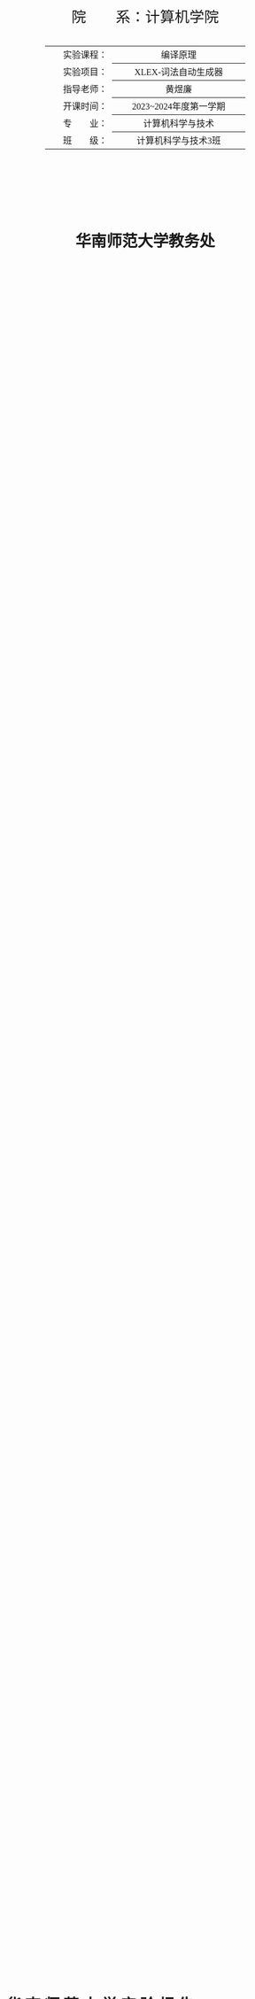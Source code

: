 <div class="cover" style="page-break-after:always;font-family:宋体;width:100%;height:100%;border:none;margin: 0 auto;text-align:center;">
    <div style="width:60%;margin: 0 auto;height:0;padding-bottom:10%;">
        </br>
    </div>
    </br></br></br>
    <div style="width:60%;margin: 0 auto;height:0;padding-bottom:40%;">
        <img src="../截图.assets/本科学生实验报告.jpg" alt="校徽" style="width:100%;"/>
	</div>
    </br></br></br>
    <span style="font-family:华文黑体Bold;text-align:center;font-size:20pt;margin: 10pt auto;line-height:30pt;">院　　系：计算机学院</span>
    <p style="text-align:center;font-size:14pt;margin: 0 auto">  </p>
    </br>
    </br>
    <table style="border:0;text-align:center;width:72%;font-family:仿宋;font-size:14px; margin: 0 auto;">
    <tbody style="font-family:宋体;font-size:12pt;">
    	<tr style="font-weight:normal;"> 
    		<td style="width:20%;text-align:right;">实验课程：</td>
    		<td style="width:40%;font-weight:normal;border-bottom: 1px solid;text-align:center;font-family:华文仿宋">编译原理 </td>     </tr>
        <tr style="font-weight:normal;"> 
    		<td style="width:20%;text-align:right;">实验项目：</td>
    		<td style="width:40%;font-weight:normal;border-bottom: 1px solid;text-align:center;font-family:华文仿宋">XLEX-词法自动生成器 </td>     </tr>
        <tr style="font-weight:normal;"> 
    		<td style="width:20%;text-align:right;">指导老师：</td>
    		<td style="width:40%;font-weight:normal;border-bottom: 1px solid;text-align:center;font-family:华文仿宋">黄煜廉 </td>     </tr>
        <tr style="font-weight:normal;"> 
    		<td style="width:20%;text-align:right;">开课时间：</td>
    		<td style="width:40%;font-weight:normal;border-bottom: 1px solid;text-align:center;font-family:华文仿宋">2023~2024年度第一学期 </td>     </tr>
        <tr style="font-weight:normal;"> 
    		<td style="width:20%;text-align:right;">专　　业：</td>
    		<td style="width:40%;font-weight:normal;border-bottom: 1px solid;text-align:center;font-family:华文仿宋">计算机科学与技术 </td>     </tr>
    	<tr style="font-weight:normal;"> 
    		<td style="width:20%;text-align:right;">班　　级：</td>
    		<td style="width:40%;font-weight:normal;border-bottom: 1px solid;text-align:center;font-family:华文仿宋">计算机科学与技术3班 </td>     </tr>
    </tbody>              
    </table>
</br></br></br></br></br></br></br></br></br>
<footer>
	<p style="text-align:center;font-size:21pt;margin: 0 auto;font-family:华文新魏;"> <strong>华南师范大学教务处</strong> </p>
</footer> 
</div>



<!-- 注释语句：导出PDF时会在这里分页 -->

# 华 南 师 范 大 学 实 验 报 告



<div class="cover" style="font-family:宋体;width:100%;height:100%;border:none;margin: 0 auto;text-align:center;">
    <table style="border:1;text-align:center;width:100%;font-family:仿宋;font-size:12px; margin: 0 auto;border:0;">
    <tbody style="font-family:宋体;font-size:12pt;">
    	<tr style="font-weight:normal;"> 
    		<td style="width:20%">学生姓名</td>
    		<td style="width:30%;font-weight:normal;border-bottom: 1px solid;text-align:center;">卢泓钢</td> 
    		<td style="width:20%">学号</td>
    		<td style="width:30%;font-weight:normal;border-bottom: 1px solid;text-align:center;">20212131096</td>     </tr>
        <tr style="font-weight:normal;"> 
    		<td style="width:20%">专业</td>
    		<td style="width:30%;font-weight:normal;border-bottom: 1px solid;text-align:center;">计算机科学与技术</td> 
    		<td style="width:20%">年级、班级</td>
    		<td style="width:30%;font-weight:normal;border-bottom: 1px solid;text-align:center;">2021级计科3班</td>     </tr>
        <tr style="font-weight:normal;"> 
    		<td style="width:20%">课程名称</td>
    		<td style="width:30%;font-weight:normal;border-bottom: 1px solid;text-align:center;">编译原理</td> 
    		<td style="width:20%">实验项目</td>
    		<td style="width:30%;font-weight:normal;border-bottom: 1px solid;text-align:center;">XLEX-词法自动生成器</td>     </tr>
        <tr style="font-weight:normal;"> 
    		<td style="width:20%">实验类型</td>
    		<td style="width:30%;font-weight:normal;border-bottom: 1px solid;text-align:center;">综合</td> 
    		<td style="width:20%">实验时间</td>
    		<td style="width:30%;font-weight:normal;border-bottom: 1px solid;text-align:center;">2023 年 9 月 28 日</td>     </tr>
        <tr style="font-weight:normal;"> 
    		<td style="width:20%">实验指导老师</td>
    		<td style="width:30%;font-weight:normal;border-bottom: 1px solid;text-align:center;">黄煜廉</td> 
    		<td style="width:20%">实验评分</td>
    		<td style="width:30%;font-weight:normal;border-bottom: 1px solid;text-align:center;"></td>     </tr>
    </tbody>              
    </table>
</div>



[toc]

## 实验内容

设计一个应用软件，以实现将正则表达式-->NFA--->DFA-->DFA最小化-->词法分析程序

**必做内容**

 （1）正则表达式应该支持单个字符，运算符号有： 连接、选择（|）、闭包（*）、括号（）、可选（?  ）
 （2）要提供一个源程序编辑界面，让用户输入一行（一个）或多行（多个）正则表达式（可保存、打开正则表达式文件）
 （3）需要提供窗口以便用户可以查看转换得到的NFA（用状态转换表呈现即可）
 （4）需要提供窗口以便用户可以查看转换得到的DFA（用状态转换表呈现即可）
 （5）需要提供窗口以便用户可以查看转换得到的最小化DFA（用状态转换表呈现即可）
 （6）需要提供窗口以便用户可以查看转换得到的词法分析程序（该分析程序需要用C/C++语言描述）
 （7）用户界面应该是windows界面
 （9）应该书写完善的软件文档



**选做实验**
  （1）扩充正则表达式的运算符号，如   [ ] 、 正闭包（+） 等。



## 实验目的

设计一个应用软件，以实现将正则表达式-->NFA--->DFA-->DFA最小化-->词法分析程序



## 实验文档

### 实验文档：基于Qt的C++ XLEX-词法自动生成器

### 引言

本实验旨在开发一个基于Qt的XLEX-词法自动生成器，该软件能够将用户输入的正则表达式转化为词法分析程序。具体步骤包括从正则表达式构建非确定性有限自动机（NFA），将NFA 转换为确定性有限自动机（DFA），并对DFA 进行最小化处理，最后生成相应的词法分析程序。文件解析器在软件工程规范下开发，具有高度的可维护性和扩展性。

### 数据结构与设计思路

核心过程由 xlexgenerator.h 中的 XLEXGenerator 类来实现，简要声明如下：

```cpp
class XLEXGenerator {
public:
    XLEXGenerator() {}
    XLEXGenerator(string reg) {regExp = reg;}
    void init();	// 初始化
    void reg2NFA(); // Thompson构造法
    void NFA2DFA();	// 子集构造法
    void minimizeDFA();	// 最小化DFA
    void DFA2XLEX();	// DFA转换为词法分析程序

public:
    /* get成员变量 / set成员变量 （略） */

private:
    /* 成员变量 */
    /* reg to NFA */
    int idNFA = 1;			// 节点编号
    int start;		// 起始状态
    int end;		// 终止状态
    string regExp;	// 正则表达式
    set<char> charset;	// 字符集
    map<int, map<char, set<int>>> NFA;	// NFA

    /* NFA to DFA */
    int idDFA = 1;	// DFA节点编号
    map<int, map<char, int>> DFA;		// DFA
    map<set<int>, int> stateMap;			// 状态集合映射
    map<int, set<int>> stateMapReverse;		// 状态映射集合
    set<int> DFAendSet;	// DFA终止状态集合

    /* 最小化 DFA */
    int idMinDFA = 1;	// 最小化DFA节点编号
    map<int, map<char, int>> minDFA;	// 最小化DFA
    set<int> minDFAendSet;  // minDFA终止状态集合

    /* DFA to 词法分析程序 */
    string xlex;    // 词法分析程序

private:
    /* 工具函数 （略） */
};
```

public成员函数`void reg2NFA()`使用Thompson构造法，实现正则表达式到NFA的转换；`void NFA2DFA()`使用子集构造法，实现NFA到DFA的转换；`void minimizeDFA()`使用逐一合并状态的方法，实现DFA到最小化DFA的转换；`void DFA2XLEX()`实现DFA到词法分析程序的转换。而函数`void init()`用于初始化参数，并根据传入的正则表达式，依次调用上述函数，实现正则表达式到词法分析程序的转换。

**主要的数据结构**

- 使用`map<int, map<char, set<int>>>`的数据结构存储NFA，表示NFA状态u通过字符c能到达的状态集合s，即`NFA[u][c] = s`。
- 使用`map<int, map<char, int>>`的数据结构存储DFA，表示DFA状态u通过字符c能到达的状态v，即`DFA[u][c] = v`。
- 使用`map<int, map<char, int>>`的数据结构存储最小化DFA，表示最小化DFA状态u通过字符c能到达的状态v，即`minDFA[u][c] = v`。
- 使用`map<set<int>, int>`的数据结构存储NFA状态集合与DFA状态的映射，即`stateMap[u] = v`表示NFA状态集合u对应的DFA状态为v。
- 使用`map<int, set<int>>`的数据结构存储DFA状态与NFA状态集合的映射，即`stateMapReverse[v] = u`表示DFA状态v对应的NFA状态集合为u。
- 使用`set<int>`的数据结构存储DFA终止状态集合，即`DFAendSet`。
- 使用`set<int>`的数据结构存储最小化DFA终止状态集合，即`minDFAendSet`。



软件的总体结构可以分为以下模块：

- 用户界面模块：提供正则表达式输入、编辑、打开和保存的功能。
- 编译模块：包括正则表达式到 NFA 转换、NFA 到 DFA 转换、DFA 最小化以及词法分析程序生成。
- 输出模块：展示 NFA、DFA、最小化 DFA 的状态转换表，以及生成的词法分析程序。



### 实现细节

#### 正则表达式到NFA

函数`void reg2NFA()`使用Thompson构造法，实现正则表达式到NFA的转换。Thompson构造法的核心思想是通过双栈操作，将正则表达式转换为NFA。一个是操作符栈，一个是操作数栈。其中操作数栈存储的是当前已经构造好的NFA的初态与终态。

为了简化代码，我实现了工具函数`pii binOp(char op, pii a, pii b)`和`pii monOp(char op, pii a)`，用于处理双目运算符和单目运算符：

```cpp
pii XLEXGenerator::binOp(char op, pii a, pii b) {
    switch (op) {
        case '.': return opConnect(a, b);
        case '|': return opUnion(a, b);
    } return {};
}

pii XLEXGenerator::monOp(char op, pii a) {
    switch (op) {
        case '*': return opClosure(a);
        case '?': return opOption(a);
        case '+': return opPosClosure(a);
    } return {};
}
```

这两个函数根据不同的操作符分别调用不同的工具函数，以函数`pii opUnion(pii a, pii b)`为例，其实现如下：

```cpp  
// 并操作，创建两个新的节点，将其连接到a和b的起始状态，将a和b的终止状态连接到另一个新的节点
pii XLEXGenerator::opUnion(pii a, pii b) {
    NFA[idNFA]['#'].insert(a.first);
    NFA[idNFA++]['#'].insert(b.first);
    NFA[a.second]['#'].insert(idNFA);
    NFA[b.second]['#'].insert(idNFA++);
    return {idNFA - 2, idNFA - 1};
}
```

我对正则表达式**扩充**了正闭包 (+) 运算，添加函数 `pii opPosClosure(pii a)`，其实现如下：

```cpp
// 正闭包操作，创建两个新的节点，将其连接到a的起始状态，将a的终止状态连接到另一个新的节点，将a的终止状态连接到a的起始状态
pii XLEXGenerator::opPosClosure(pii a) {
    NFA[idNFA]['#'].insert(a.first);
    NFA[a.second]['#'].insert(a.first);
    NFA[a.second]['#'].insert(idNFA + 1);
    return {idNFA++, idNFA++};
}
```

对于正则表达式中的连接运算，因为在原始正则表达式中没有专门的连接运算符，所以需要在正则表达式中添加连接符，即将正则表达式中的`ab`转换为`a.b`。函数`void addConnector()`用于为正则表达式添加连接符，具体实现如下：

```cpp
void XLEXGenerator::addConnector() {
    for (int i = 0; i < regExp.length() - 1; i++) {
        char it = regExp[i], next = regExp[i + 1];
        if (it == '(' || it == '|')
            continue;
        if (next == ')' || next == '|' || next == '*' || next == '+' || next == '?')
            continue;
        regExp.insert(i + 1, ".");
        i++;
    }
}
```

综上所述，函数`void reg2NFA()`具体实现如下：

```cpp
// 使用Thompson构造法，通过双栈操作，将正则表达式转换为NFA
void XLEXGenerator::reg2NFA() {
    addConnector();	// 为正则表达式添加连接符
    stack<pii> nodeStack;	// 操作数栈 <起始状态, 终止状态>
    stack<char> opStack;	// 操作符栈
    for (int i = 0; i < regExp.length(); i++) {
        char it = regExp[i];
        if (it == '(') {
            opStack.push(it);
        } else if (it == ')') {	// 遇到右括号，弹出操作符栈中的操作符，直到遇到左括号
            while (opStack.top() != '(') {
                /* 将运算符与操作数取出来运算 */
            }
            opStack.pop();	// 弹出左括号
        } else if (it == '*' || it == '.' || it == '|' || it == '?' || it == '+') {	// 遇到操作符，弹出操作符栈中优先级大于等于当前操作符的操作符
            while (!opStack.empty() && priority(opStack.top()) >= priority(it)) {   // 弹出优先级大于等于当前操作符的操作符
                /* 将运算符与操作数取出来运算 */
            }
            opStack.push(it);	// 将当前操作符压入操作符栈
        } else {	// 遇到操作数，创建一个新的节点，将其压入操作数栈
            NFA[idNFA][it].insert(idNFA + 1);
            nodeStack.push({idNFA++, idNFA++});
            charset.insert(it);
        }
    }
    while (!opStack.empty()) {	// 将操作符栈中剩余的操作符弹出
        /* 将运算符与操作数取出来运算 */
    }
    // 获取起始状态和终止状态
    start = nodeStack.top().first;
    end = nodeStack.top().second;
}
```

#### NFA到DFA

函数`void NFA2DFA()`使用子集构造法，从 NFA 的起始状态出发，构建 DFA 状态和状态转移表。具体步骤包括：

- 获取NFA中起始状态的闭包作为DFA的起始状态。
- 使用广度优先搜索（BFS）来构建 DFA 状态和状态转移表。
- 遍历字符集，获取状态集合通过字符转换后的状态集合的闭包。
- 构建 DFA 终止状态集合。

具体实现如下：

```cpp
// 使用子集构造法，将NFA转换为DFA
void XLEXGenerator::NFA2DFA() {
    set<int> startSet = getClosure({start});    // 获取起始状态的闭包
    stateMap[startSet] = idDFA;
    stateMapReverse[idDFA++] = startSet;
    queue<set<int>> q;  // BFS队列
    q.push(startSet);
    while (!q.empty()) {    // BFS
        set<int> u = q.front(); q.pop();
        for (char c : charset) {
            auto v = getClosure(move(u, c));    // 获取状态集合u通过字符c转换后的状态集合的闭包
            if (v.empty()) continue;        // 空集不处理
            if (!stateMap.count(v)) {
                stateMap[v] = idDFA;    // 添加新状态
                stateMapReverse[idDFA++] = v;
                q.push(v);
            }
            DFA[stateMap[u]][c] = stateMap[v];    // 添加状态转换
        }
    }
    for (auto& [k, v]:stateMapReverse) {   // 获取终止状态集合
        if (v.count(end)) {
            DFAendSet.insert(k);
        }
    }
}
```

#### DFA到最小化DFA

函数`void minimizeDFA()`使用逐一合并状态的方法，实现DFA到最小化DFA的转换，通过并查集识别等价状态并合并它们。具体步骤包括：

- 使用并查集识别等价状态。
- 合并等价状态，构建最小化 DFA 状态和状态转移表。
- 获取最小化 DFA 终止状态集合。

使用二重循环遍历DFA中的每一对状态，如果两个状态通过字符转移后的状态在同一个集合中，表明这两个状态是等价的，可以进行合并。使用并查集来维护等价关系，如果DFA中两个状态等价，则将两个状态在并查集中merge起来，最后将并查集中的每个集合作为最小化DFA的一个状态。

并查集的实现如下：

```cpp
struct DSU {
    vector<int> fa, siz;
    DSU(int n) : fa(n), siz(n, 1) { iota(fa.begin(), fa.end(), 0); }
    int find(int x) {
        return fa[x] == x? x:(fa[x] = find(fa[x]));
    }
    bool same(int x, int y) { return find(x) == find(y); }
    bool merge(int x, int y) {
        x = find(x); y = find(y);
        if (x == y) return false;
        if (x > y) swap(x, y);
        siz[x] += siz[y];
        fa[y] = x;
        return true;
    }
    int size(int x) { return siz[find(x)]; }
};
```

具体实现如下：

```cpp
// 使用合并的方法，将DFA最小化
void XLEXGenerator::minimizeDFA() {
    DSU dsu(idDFA);
    map<int, int> DFA2minDFA;
    for (int i=1;i<idDFA;i++) {
        if (i != dsu.find(i))   // 如果已经合并则不处理
            continue;
        for (int j=1;j<idDFA;j++) {
            if (dsu.same(i, j)) continue;
            // 终态只能与终态合并，非终态只能与非终态合并
            if (DFAendSet.count(i) ^ DFAendSet.count(j))
                continue;
            bool flag = true;
            for (char c : charset) {
                if (!DFA[i].count(c) && !DFA[j].count(c))    // 如果两个状态都不存在转移则不处理
                    continue;
                if (DFA[i].count(c) ^ DFA[j].count(c)) { // 如果两个状态只有一个存在转移则不合并
                    flag = false;
                    break;
                }
                if (!dsu.same(DFA[i][c], DFA[j][c])) { // 如果两个状态转移后的状态不在同一个集合则不合并
                    flag = false;
                    break;
                }
            }
            if (flag) { // 合并两个状态
                dsu.merge(i, j);
            }
        }
    }
    auto move = [&](set<int> states, char c) {
        set<int> res;
        for (auto state : states) {
            if (!DFA.count(state)) continue;
            if (!DFA[state].count(c)) continue;
            res.insert(DFA[state][c]);
        }
        return res;
    };
    map<int, int> DS2minS;
    // 划分出来的集合
    map<int, set<int>> partitionSet;
    for (int i=1;i<idDFA;i++) {
        if (i == dsu.find(i)) { // 根节点
            partitionSet[idMinDFA] = {i};
            DS2minS[i] = idMinDFA++;
        } else {
            partitionSet[DS2minS[dsu.find(i)]].insert(i);
        }
    }
    for (auto& [node, states]:partitionSet) {
        for (char c : charset) {
            set<int> next = move(states, c);
            if (next.empty()) continue;
            int nextNode = DS2minS[dsu.find(*next.begin())];
            minDFA[node][c] = nextNode;
        }
        // 记录终态
        for (auto state : states) {
            if (DFAendSet.count(state)) {
                minDFAendSet.insert(node);
                break;
            }
        }
    }
}
```

#### DFA到词法分析程序

函数`void DFA2XLEX()`实现minDFA到词法分析程序的转换，具体步骤包括：

- 使用状态机设计，根据当前状态和输入字符进行状态转移。
- 生成 C++ 代码，根据最小化 DFA 设计状态转移。
- 输出匹配成功或失败。

使用一个变量保持当前的状态，并将转换写成一个双层嵌套的case语句，其中第1个case语句测试当前的状态，嵌套着的第2层测试输入字特及所给状态。

具体实现如下：

```cpp
// 根据最小化DFA生成c++词法分析程序
void XLEXGenerator::DFA2XLEX() {
    stringstream ss;
    ss << "#include<iostream>\n";
    ss << "#include<string>\n";
    ss << "using namespace std;\n";
    ss << "int main() {\n";
    ss << "    string s;\n";
    ss << "    cin>>s;\n";
    ss << "    int state = 1;\n";
    ss << "    for (char c : s) {\n";
    ss << "        switch (state) {\n";
    for (auto& [node, ma]:minDFA) {
        ss << "            case " << node << ":\n";
        ss << "                switch (c) {\n";
        for (auto& [k, v]:ma) {
            ss << "                    case '" << k << "': state = " << v << "; break;\n";
        }
        ss << "                    default: state = 0;\n";
        ss << "                }\n";
        ss << "                break;\n";
    }
    ss << "            default: state = 0;\n";
    ss << "        }\n";
    ss << "    }\n";
    ss << "    switch (state) {\n";
    for (auto it : minDFAendSet) {
        ss << "        case " << it << ": cout<<\"匹配成功\"<<endl; break;\n";
    }
    ss << "        default: cout<<\"匹配失败\"<<endl;\n";
    ss << "    }\n";
    ss << "}\n";
    xlex = ss.str();
}
```



### 测试

选择正则表达式 `a(a|b)*` 作为测试用例测试结果如下：

<center>
    <img style="border-radius: 0.3125em;
    box-shadow: 0 2px 4px 0 rgba(34,36,38,.12),0 2px 10px 0 rgba(34,36,38,.08);" 
    src="../截图.assets/0.png">
    <br>
    <div style="color:orange; border-bottom: 1px solid #d9d9d9;
    display: inline-block;
    color: #999;
    padding: 2px;">图1. 正则表达式转NFA</div>
</center>

<center>
    <img style="border-radius: 0.3125em;
    box-shadow: 0 2px 4px 0 rgba(34,36,38,.12),0 2px 10px 0 rgba(34,36,38,.08);" 
    src="../截图.assets/1.png">
    <br>
    <div style="color:orange; border-bottom: 1px solid #d9d9d9;
    display: inline-block;
    color: #999;
    padding: 2px;">图2. NFA转DFA</div>
</center>

<center>
    <img style="border-radius: 0.3125em;
    box-shadow: 0 2px 4px 0 rgba(34,36,38,.12),0 2px 10px 0 rgba(34,36,38,.08);" 
    src="../截图.assets/2.png">
    <br>
    <div style="color:orange; border-bottom: 1px solid #d9d9d9;
    display: inline-block;
    color: #999;
    padding: 2px;">图3. 最小化DFA</div>
</center>

<center>
    <img style="border-radius: 0.3125em;
    box-shadow: 0 2px 4px 0 rgba(34,36,38,.12),0 2px 10px 0 rgba(34,36,38,.08);" 
    src="../截图.assets/3.png">
    <br>
    <div style="color:orange; border-bottom: 1px solid #d9d9d9;
    display: inline-block;
    color: #999;
    padding: 2px;">图4. 生成词法分析程序</div>
</center>

<center>
    <img style="border-radius: 0.3125em;
    box-shadow: 0 2px 4px 0 rgba(34,36,38,.12),0 2px 10px 0 rgba(34,36,38,.08);" 
    src="../截图.assets/4.png">
    <br>
    <div style="color:orange; border-bottom: 1px solid #d9d9d9;
    display: inline-block;
    color: #999;
    padding: 2px;">图5. 测试生成的词法分析程序</div>
</center>

通过该测试，可以看出该程序能完成将正则表达式-->NFA--->DFA-->DFA最小化-->词法分析程序的全过程。

更多测试样例请看Testfile文件夹内的测试文档。



## 实验总结

这次实验让我深入理解了从正则表达式到词法分析程序的转换过程。首先，通过Thompson构造法，使用双栈操作，将正则表达式转换为NFA。这个步骤中，最关键的是需要对每个正则表达式里的每个操作符所对应的操作构建NFA中的状态和状态之间的转移关系。接着，使用子集构造法将NFA转换为DFA，去除NFA中的空转移与一对多映射。

同时我学习了如何对DFA进行最小化处理，通过状态的等价性来合并状态，减少了DFA中的状态数量，能使词法分析程序更为简洁和高效。最后，需要将最小化DFA转换为词法分析程序，通过状态机设计，根据当前状态和输入字符进行状态转移，生成 C++ 代码，输出匹配成功或失败。

在项目中，我还强化了使用Qt框架来开发GUI应用程序的技能，能更轻松地开发基于qt的GUI程序。



## 参考文献

[《Qt 学习之路 2》目录 - DevBean Tech World](https://www.devbean.net/2012/08/qt-study-road-2-catelog/)

[【精选】NFA到DFA的转化](https://blog.csdn.net/weixin_43655282/article/details/108963761)

黄煜廉老师的ppt